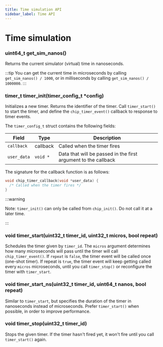 ```yaml
---
title: Time simulation API
sidebar_label: Time API
---
```


# Time simulation

### uint64_t get_sim_nanos()

Returns the current simulator (virtual) time in nanoseconds.

:::tip
You can get the current time in microseconds by calling `get_sim_nanos() / 1000`, or in milliseconds by calling `get_sim_nanos() / 1000000`.
:::

### timer_t timer_init(timer_config_t \*config)

Initializes a new timer. Returns the identifier of the timer. Call `timer_start()` to start the timer, and define the `chip_timer_event()` callback to response to timer events.

The `timer_config_t` struct contains the following fields:

| Field       | Type     | Description                                                    |
| ----------- | -------- | -------------------------------------------------------------- |
| `callback`  | callback | Called when the timer fires                                    |
| `user_data` | `void *` | Data that will be passed in the first argument to the callback |

The signature for the callback function is as follows:

```cpp
void chip_timer_callback(void *user_data) {
  /* Called when the timer fires */
}
```

:::warning

Note: `timer_init()` can only be called from `chip_init()`. Do not call it at a later time.

:::

### void timer_start(uint32_t timer_id, uint32_t micros, bool repeat)

Schedules the timer given by `timer_id`. The `micros` argument determines how many microseconds will pass until the timer will call `chip_timer_event()`. If `repeat` is `false`, the timer event will be called once (one-shot timer). If repeat is `true`, the timer event will keep getting called every `micros` microseconds, until you call `timer_stop()` or reconfigure the timer with `timer_start`.

### void timer_start_ns(uint32_t timer_id, uint64_t nanos, bool repeat)

Similar to `timer_start`, but specifies the duration of the timer in nanoseconds instead of microseconds. Prefer `timer_start()` when possible, in order to improve performance.

### void timer_stop(uint32_t timer_id)

Stops the given timer. If the timer hasn't fired yet, it won't fire until you call `timer_start()` again.
